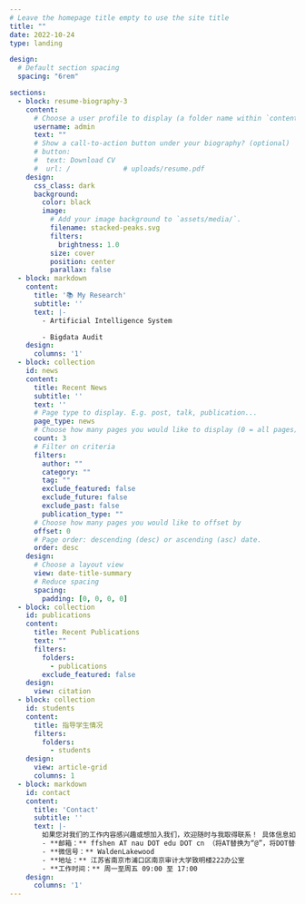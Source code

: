 ```yaml
---
# Leave the homepage title empty to use the site title
title: ""
date: 2022-10-24
type: landing

design:
  # Default section spacing
  spacing: "6rem"

sections:
  - block: resume-biography-3
    content:
      # Choose a user profile to display (a folder name within `content/authors/`)
      username: admin
      text: ""
      # Show a call-to-action button under your biography? (optional)
      # button:
      #  text: Download CV
      #  url: /             # uploads/resume.pdf
    design:
      css_class: dark
      background:
        color: black
        image:
          # Add your image background to `assets/media/`.
          filename: stacked-peaks.svg
          filters:
            brightness: 1.0
          size: cover
          position: center
          parallax: false
  - block: markdown
    content:
      title: '📚 My Research'
      subtitle: ''
      text: |-
        - Artificial Intelligence System

        - Bigdata Audit
    design:
      columns: '1'
  - block: collection
    id: news
    content:
      title: Recent News
      subtitle: ''
      text: ''
      # Page type to display. E.g. post, talk, publication...
      page_type: news
      # Choose how many pages you would like to display (0 = all pages)
      count: 3
      # Filter on criteria
      filters:
        author: ""
        category: ""
        tag: ""
        exclude_featured: false
        exclude_future: false
        exclude_past: false
        publication_type: ""
      # Choose how many pages you would like to offset by
      offset: 0
      # Page order: descending (desc) or ascending (asc) date.
      order: desc
    design:
      # Choose a layout view
      view: date-title-summary
      # Reduce spacing
      spacing:
        padding: [0, 0, 0, 0]
  - block: collection
    id: publications
    content:
      title: Recent Publications
      text: ""
      filters:
        folders:
          - publications
        exclude_featured: false
    design:
      view: citation
  - block: collection
    id: students
    content:
      title: 指导学生情况
      filters:
        folders:
          - students
    design:
      view: article-grid
      columns: 1
  - block: markdown
    id: contact 
    content:
      title: 'Contact'
      subtitle: ''
      text: |-
        如果您对我们的工作内容感兴趣或想加入我们，欢迎随时与我取得联系！ 具体信息如下：
        - **邮箱：** ffshen AT nau DOT edu DOT cn （将AT替换为“@”，将DOT替换为点“.”）
        - **微信号：** WaldenLakewood
        - **地址：** 江苏省南京市浦口区南京审计大学致明楼222办公室
        - **工作时间：** 周一至周五 09:00 至 17:00
    design:
      columns: '1'
---
```


